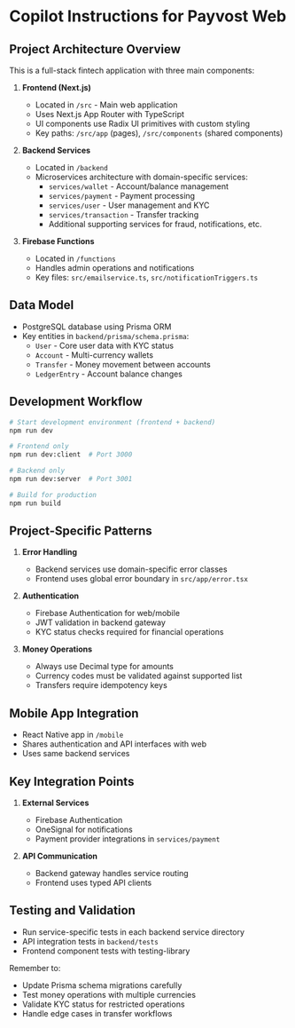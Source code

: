 # Copilot Instructions for Payvost Web

## Project Architecture Overview

This is a full-stack fintech application with three main components:

1. **Frontend (Next.js)**
   - Located in `/src` - Main web application
   - Uses Next.js App Router with TypeScript
   - UI components use Radix UI primitives with custom styling
   - Key paths: `/src/app` (pages), `/src/components` (shared components)

2. **Backend Services**
   - Located in `/backend`
   - Microservices architecture with domain-specific services:
     - `services/wallet` - Account/balance management 
     - `services/payment` - Payment processing
     - `services/user` - User management and KYC
     - `services/transaction` - Transfer tracking
     - Additional supporting services for fraud, notifications, etc.

3. **Firebase Functions**
   - Located in `/functions`
   - Handles admin operations and notifications
   - Key files: `src/emailservice.ts`, `src/notificationTriggers.ts`

## Data Model

- PostgreSQL database using Prisma ORM
- Key entities in `backend/prisma/schema.prisma`:
  - `User` - Core user data with KYC status
  - `Account` - Multi-currency wallets
  - `Transfer` - Money movement between accounts
  - `LedgerEntry` - Account balance changes

## Development Workflow

```bash
# Start development environment (frontend + backend)
npm run dev

# Frontend only
npm run dev:client  # Port 3000

# Backend only
npm run dev:server  # Port 3001

# Build for production
npm run build
```

## Project-Specific Patterns

1. **Error Handling**
   - Backend services use domain-specific error classes
   - Frontend uses global error boundary in `src/app/error.tsx`

2. **Authentication**
   - Firebase Authentication for web/mobile
   - JWT validation in backend gateway
   - KYC status checks required for financial operations

3. **Money Operations**
   - Always use Decimal type for amounts
   - Currency codes must be validated against supported list
   - Transfers require idempotency keys

## Mobile App Integration

- React Native app in `/mobile`
- Shares authentication and API interfaces with web
- Uses same backend services

## Key Integration Points

1. **External Services**
   - Firebase Authentication
   - OneSignal for notifications
   - Payment provider integrations in `services/payment`

2. **API Communication**
   - Backend gateway handles service routing
   - Frontend uses typed API clients

## Testing and Validation

- Run service-specific tests in each backend service directory
- API integration tests in `backend/tests`
- Frontend component tests with testing-library

Remember to:
- Update Prisma schema migrations carefully
- Test money operations with multiple currencies
- Validate KYC status for restricted operations
- Handle edge cases in transfer workflows